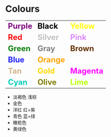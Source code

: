 # Colours

||||
|---|---|---|
|<font color='Purple' size=5>**Purple**</font>|<font color='Black' size=5>**Black**</font>|<font color='Yellow' size=5>**Yellow**</font>|
|<font color='Red' size=5>**Red**</font>|<font color='Silver' size=5>**Silver**</font>|<font color='#D8F' size=5>**Pink**</font>|
|<font color='Green' size=5>**Green**</font>|<font color='Gray' size=5>**Gray**</font>|<font color='#630' size=5>**Brown**</font>|
|<font color='#22F' size=5>**Blue**</font>|<font color='Orange' size=5>**Orange**</font>|<font color='White' size=5>**White**</font>|
|<font color='Tan' size=5>**Tan**</font>|<font color='Gold' size=5>**Gold**</font>|<font color='Magenta' size=5>**Magenta**</font>|
|<font color='#0CB' size=5>**Cyan**</font>|<font color='Olive' size=5>**Olive**</font>|<font color='#BF0' size=5>**Lime**</font>|

- 淡褐色 浅棕
- 金色
- 洋红 红+紫
- 青色 蓝+绿
- 橄榄色
- 黄绿色
